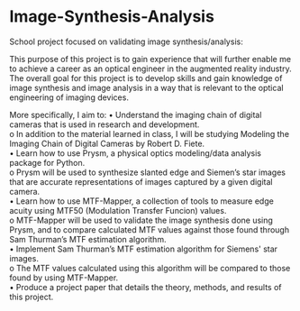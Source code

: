 # Image-Synthesis-Analysis
School project focused on validating image synthesis/analysis:  

This purpose of this project is to gain experience that will further enable me to achieve a career as an optical engineer in the augmented reality industry.
The overall goal for this project is to develop skills and gain knowledge of image synthesis and image analysis in a way that is relevant to the optical engineering of imaging devices.  

More specifically, I aim to:
    •	Understand the imaging chain of digital cameras that is used in research and development.  
  o	In addition to the material learned in class, I will be studying Modeling the Imaging Chain of Digital Cameras by Robert D. Fiete.  
•	Learn how to use Prysm, a physical optics modeling/data analysis package for Python.  
  o	Prysm will be used to synthesize slanted edge and Siemen’s star images that are accurate representations of images captured by a given digital camera.  
•	Learn how to use MTF-Mapper, a collection of tools to measure edge acuity using MTF50 (Modulation Transfer Funcion) values.  
  o	MTF-Mapper will be used to validate the image synthesis done using Prysm, and to compare calculated MTF values against those found through Sam Thurman’s MTF estimation algorithm.  
•	Implement Sam Thurman’s MTF estimation algorithm for Siemens' star images.  
  o	The MTF values calculated using this algorithm will be compared to those found by using MTF-Mapper.  
•	Produce a project paper that details the theory, methods, and results of this project.  
